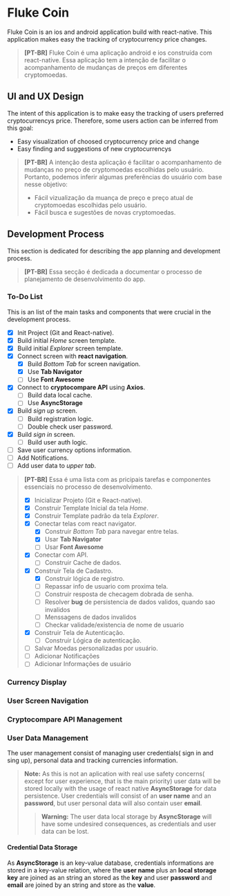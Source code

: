 # Fluke Coin

Fluke Coin is an ios and android application build with react-native. This application makes easy the tracking of cryptocurrency price changes.
> __[PT-BR]__ 
> Fluke Coin é uma aplicação android e ios construída com react-native. Essa aplicação tem a intenção  de facilitar o acompanhamento de mudanças de preços em diferentes cryptomoedas.

## UI and UX Design

The intent of this application is to make easy the tracking of users preferred cryptocurrencys price. Therefore, some users action can be inferred from this goal:
- Easy visualization of choosed cryptocurrency price and change
- Easy finding and suggestions of new cryptocurrencys 
> __[PT-BR]__ 
> A intenção desta aplicação é facilitar o acompanhamento de mudanças no preço de cryptomoedas escolhidas pelo usuário. Portanto, podemos inferir algumas preferências do usuário com base nesse objetivo:
>- Fácil vizualização da muança de preço e preço atual de cryptomoedas escolhidas pelo usuário.
>- Fácil busca e sugestões de novas cryptomoedas.




## Development Process
This section is dedicated for describing the app planning and development process.
>__[PT-BR]__ 
>Essa secção é dedicada a documentar o processo de planejamento de desenvolvimento do app.

### To-Do List
This is an list of the main tasks and components that were crucial in the development process.
- [x] Init Project (Git and React-native).
- [x] Build initial _Home_ screen template.
- [x] Build initial _Explorer_ screen template.
- [x] Connect screen with __react navigation__.
    - [x] Build _Bottom Tab_ for screen navigation.
    - [x] Use __Tab Navigator__
    - [ ] Use __Font Awesome__
- [x] Connect to __cryptocompare API__ using __Axios__.
    - [ ] Build data local cache.
    - [ ] Use __AsyncStorage__
- [x] Build _sign up_ screen.
    - [ ] Build registration logic.
    - [ ] Double check user password.
- [x] Build _sign in_ screen.
    - [ ] Build user auth logic.
- [ ] Save user currency options information.
- [ ] Add Notifications.
- [ ] Add user data to _upper tab_.
>__[PT-BR]__ 
> Essa é uma lista com as pricipais tarefas e componentes essenciais no processo de desenvolvimento.
>- [x] Inicializar Projeto (Git e React-native).
>- [x] Construir Template Inicial da tela _Home_.
>- [x] Construir Template padrão da tela _Explorer_.
>- [x] Conectar telas com react navigator.
>   - [x] Construir _Bottom Tab_ para navegar entre telas.
>   - [x] Usar __Tab Navigator__
>   - [ ] Usar __Font Awesome__
>- [x] Conectar com API.
>   - [ ] Construir Cache de dados.
>- [x] Construir Tela de Cadastro.
>   - [x] Construir lógica de registro.
>   - [ ] Repassar info de usuario com proxima tela.
>   - [ ] Construir resposta de checagem dobrada de senha.
>   - [ ] Resolver __bug__ de persistencia de dados validos, quando sao invalidos
>   - [ ] Menssagens de dados invalidos
>   - [ ] Checkar validade/existencia de nome de usuario
>- [x] Construir Tela de Autenticação.
>   - [ ] Construir Lógica de autenticação.
>- [ ] Salvar Moedas personalizadas por usuário.
>- [ ] Adicionar Notificações
>- [ ] Adicionar Informações de usuário

### Currency Display

### User Screen Navigation

### Cryptocompare API Management

### User Data Management
The user management consist of managing user credentials( sign in and sing up), personal data and tracking currencies information. 
> __Note:__ As this is not an aplication with real use safety concerns( except for user experience, that is the main priority) user data will be stored locally with the usage of react native __AsyncStorage__ for data persistence.
User credentials will consist of an __user name__ and an __password__, but user personal data will also contain user __email__.
>> __Warning:__ The user data local storage by __AsyncStorage__ will have some undesired consequences, as credentials and user data can be lost.

#### Credential Data Storage
As __AsyncStorage__ is an key-value database, credentials informations are stored in a key-value relation, where the __user name__ plus an __local storage key__ are joined as an string an stored as the __key__ and user __password__ and __email__ are joined by an string and store as the __value__.

